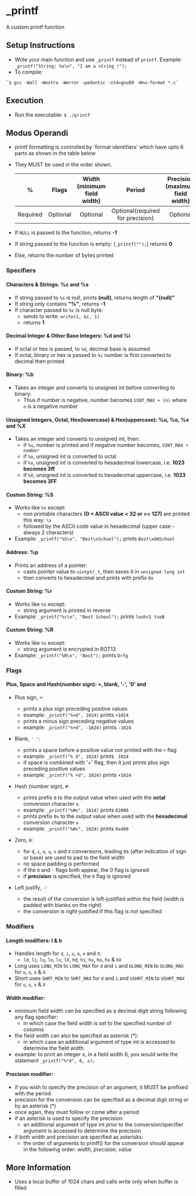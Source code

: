 # \_printf

A custom printf function

## Setup Instructions

   - Write your main function and use `_printf` instead of `printf`. Example:
    `_printf("String: %s\n", "I am a string !");`
   - To compile:

    `$ gcc -Wall -Wextra -Werror -pedantic -std=gnu89 -Wno-format *.c`

## Execution

   - Run the executable:
    `$ ./printf`

## Modus Operandi
   - printf formatting is controlled by 'format identifiers' which have upto 6 parts as shown in the table below
   - They MUST be used in the order shown.

      |%|Flags|Width (minimum field width)|Period|Precision (maximum field width)|Specifier (argument type)|
      |:--:|:----:|:-------------:|:------:|:-----:|:-----------:|
      |Required|Optional|Optional|Optional(required for precision)|Optional|Required|
   - If `NULL` is passed to the function, returns **-1**
   - If string passed to the function is empty: (`_printf("");`) returns **0**
   - Else, returns the number of bytes printed

### Specifiers

#### Characters & Strings: %c and %s

   - If string passed to `%s` is null, prints **(null)**, returns length of **"(null)"**
   - If string only contains **"%"**, returns **-1**
   - If character passed to `%c` is null byte:
       - sends to write: `write(1, &c, 1)`
       - returns **1**

#### Decimal Integer & Other Base Integers: %d and %i

   - If octal or hex is passed, to `%d`, decimal base is assumed
   - If octal, binary or hex is passed to `%i` number is first converted to decimal then printed

#### Binary: %b

   - Takes an integer and converts to unsigned int before converting to binary:
       - Thus if number is negative, number becomes `UINT_MAX + (n)` where `n` is a negative number

#### Unsigned Integers, Octal, Hex(lowercase) & Hex(uppercase): %u, %o, %x and %X

   - Takes an integer and converts to unsigned int, then:
       - if `%u`, number is printed and if negative number becomes, `UINT_MAX + number`
       - if `%o`, unsigned int is converted to octal
       - if `%x`, unsigned int is converted to hexadecimal lowercase, i.e. **1023 becomes 3ff**
       - if `%X`, unsigned int is converted to hexadecimal uppercase, i.e. **1023 becomes 3FF**

#### Custom String: %S

   - Works like `%s` except:
       - non printable characters **(0 < ASCII value < 32 or >= 127)** are printed this way: `\x`
       - followed by the ASCII code value in hexadecimal (upper case - always 2 characters)
   - Example: `_printf("%S\n", "Best\nSchool");` prints `Best\x0ASchool`

#### Address: %p

   - Prints an address of a pointer:
       - casts pointer value to `uintptr_t`, then saves it in `unsigned long int`
       - then converts to hexadecimal and prints with prefix `0x`

#### Custom String: %r

   - Works like `%s` except:
       - string argument is printed in reverse  
   - Example: `_printf("%r\n", "Best School");` prints `loohcS tseB`

#### Custom String: %R

   - Works like `%s` except:
       - string argument is encrypted in ROT13  
   - Example: `_printf("%R\n", "Best");` prints `Orfg`

### Flags

#### Plus, Space and Hash(number sign): +, blank, '-', '0' and #

   - Plus sign, `+`:
       - prints a plus sign preceding positive values
       - example: `_printf("%+d", 1024)` prints `+1024`
       - prints a minus sign preceding negative values
       - example: `_printf("%+d", -1024)` prints `-1024`

   - Blank, `' '`:
       - prints a space before a positive value not printed with the `+` flag
       - example: `_printf("% d", 1024)` prints ` 1024`
       - if space is combined with '+' flag, then it just prints plus sign preceding positive values
       - example: `_printf("% +d", 1024)` prints `+1024`

   - Hash (number sign), `#`:
       - prints prefix `0` to the output value when used with the **octal** conversion character `o`
       - example: `_printf("%#o", 1024)` prints `02000`
       - prints prefix `0x` to the output value when used with the **hexadecimal** conversion character `x`
       - example: `_printf("%#x", 1024)` prints `0x400`

   - Zero, `0`:
       - for `d`, `i`, `o`, `u`, `x` and `X` conversions, leading `0`s (after indication of sign or base) are used to pad to the field width
       - no space padding is performed
       - if the `0` and `-` flags both appear, the 0 flag is ignored
       - if **precision** is specified, the `0` flag is ignored

   - Left justify, `-`:
       - the result of the conversion is left-justified within the field (width is padded with blanks on the right)
       - the conversion is right-justified if this flag is not specified

### Modifiers

#### Length modifiers: l & h

   - Handles length for `d`, `i`, `u`, `o`, `x` and `X`:
       - `ld`, `li`, `lu`, `lo`, `lx`, `lX`, `hd`, `hi`, `hu`, `ho`, `hx` & `hX`
   - Long uses `LONG_MIN` to `LONG_MAX` for `d` and `i` and `ULONG_MIN` to `ULONG_MAX` for `u`, `o`, `x` & `X`
   - Short uses `SHRT_MIN` to `SHRT_MAX` for `d` and `i` and `USHRT_MIN` to `USHRT_MAX` for `u`, `o`, `x` & `X`

#### Width modifier:
   -  minimum field width can be specified as a decimal digit string following any flag specifier:
       -  in which case the field width is set to the specified number of columns
   -  the field width can also be specified as asterisk (*):
       -  in which case an additional argument of type int is accessed to determine the field width.
   -  example: to print an integer x, in a field width 6, you would write the statement `_printf("%*d", 6, x);`

#### Precision modifier:
   -  if you wish to specify the precision of an argument, it MUST be prefixed with the period 
   -  precision for the conversion can be specified as a decimal digit string or by an asterisk (*)
   -  once again, they must follow or come after a period
   -  if an asterisk is used to specify the precision:
       -  an additional argument of type int prior to the conversion/specifier argument is accessed to determine the precision
   -  if both width and precision are specified as asterisks:
       -  the order of arguments to printf() for the conversion should appear in the following order: *width*, *precision*, *value*

## More Information

   - Uses a local buffer of 1024 chars and calls write only when buffer is filled
